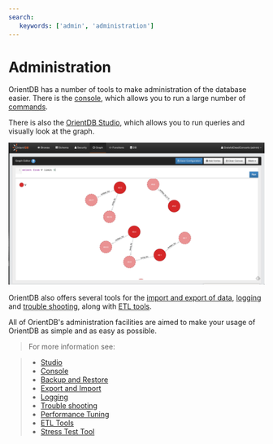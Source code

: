 ```yaml
---
search:
   keywords: ['admin', 'administration']
---
```


<!-- proofread 2015-01-06 SAM -->

# Administration

OrientDB has a number of tools to make administration of the database easier. There is the [console](../Tutorial-Run-the-console.md), which allows you to run a large number of [commands](../console/Console-Commands.md).

There is also the [OrientDB Studio](../studio/Studio-Home-page.md), which allows you to run queries and visually look at the graph. 

![GraphEditor](../images/GraphEditor.png)

OrientDB also offers several tools for the [import and export of data](Export-and-Import.md), [logging](Logging.md) and [trouble shooting](../misc/Troubleshooting.md), along with [ETL tools](../etl/ETL-Introduction.md). 

All of OrientDB's administration facilities are aimed to make your usage of OrientDB as simple and as easy as possible. 

>For more information see:

>- [Studio](../studio/Studio-Home-page.md)
>- [Console](../console/Console-Commands.md)
>- [Backup and Restore](Backup-and-Restore.md)
>- [Export and Import](Export-and-Import.md)
>- [Logging](Logging.md)
>- [Trouble shooting](../misc/Troubleshooting.md)
>- [Performance Tuning](../tuning/Performance-Tuning.md)
>- [ETL Tools](../etl/ETL-Introduction.md)
>- [Stress Test Tool](../misc/Stress-Test-Tool.md)
